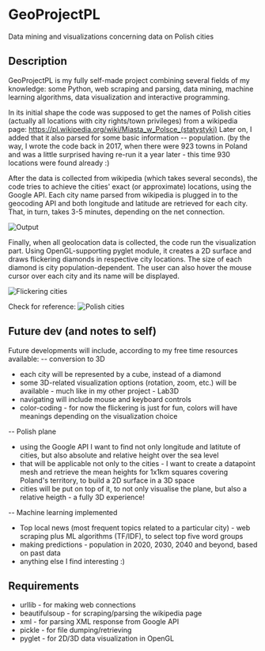 # GeoProjectPL
Data mining and visualizations concerning data on Polish cities

## Description
GeoProjectPL is my fully self-made project combining several fields of my knowledge: some Python, web scraping and parsing, data mining, machine learning algorithms, data visualization and interactive programming.

In its initial shape the code was supposed to get the names of Polish cities (actually all locations with city rights/town privileges) from a wikipedia page: https://pl.wikipedia.org/wiki/Miasta_w_Polsce_(statystyki)
Later on, I added that it also parsed for some basic information -- population.
(by the way, I wrote the code back in 2017, when there were 923 towns in Poland and was a little surprised having re-run it a year later - this time 930 locations were found already :)

After the data is collected from wikipedia (which takes several seconds), the code tries to achieve the cities' exact (or approximate) locations, using the Google API. Each city name parsed from wikipedia is plugged in to the geocoding API and both longitude and latitude are retrieved for each city. That, in turn, takes 3-5 minutes, depending on the net connection.

![Output](https://user-images.githubusercontent.com/23619663/35780612-64174b26-09de-11e8-9276-74230ffdc75a.png)

Finally, when all geolocation data is collected, the code run the visualization part. Using OpenGL-supporting pyglet module, it creates a 2D surface and draws flickering diamonds in respective city locations. The size of each diamond is city population-dependent. The user can also hover the mouse cursor over each city and its name will be displayed.

![Flickering cities](https://user-images.githubusercontent.com/23619663/35780613-6433b892-09de-11e8-8950-58ec9396b53d.png)

Check for reference:
![Polish cities](https://upload.wikimedia.org/wikipedia/commons/thumb/9/93/POLSKA_Miasta.png/800px-POLSKA_Miasta.png)


## Future dev (and notes to self)
Future developments will include, according to my free time resources available:
-- conversion to 3D
   - each city will be represented by a cube, instead of a diamond
   - some 3D-related visualization options (rotation, zoom, etc.) will be available - much like in my other project - Lab3D
   - navigating will include mouse and keyboard controls
   - color-coding - for now the flickering is just for fun, colors will have meanings depending on the visualization choice
   
-- Polish plane
   - using the Google API I want to find not only longitude and latitute of cities, but also absolute and relative height over the sea level
   - that will be applicable not only to the cities - I want to create a datapoint mesh and retrieve the mean heights for 1x1km squares covering Poland's territory, to build a 2D surface in a 3D space
   - cities will be put on top of it, to not only visualise the plane, but also a relative heigth - a fully 3D experience!

-- Machine learning implemented
   - Top local news (most frequent topics related to a particular city) - web scraping plus ML algorithms (TF/IDF), to select top five word groups
   - making predictions - population in 2020, 2030, 2040 and beyond, based on past data
   - anything else I find interesting :)


## Requirements
- urllib - for making web connections
- beautifulsoup - for scraping/parsing the wikipedia page
- xml - for parsing XML response from Google API
- pickle - for file dumping/retrieving
- pyglet - for 2D/3D data visualization in OpenGL
